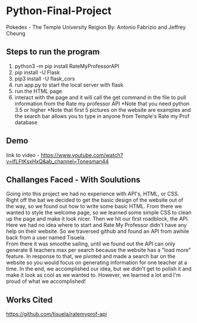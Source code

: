 # Python-Final-Project
Pokedex - The Temple University Reigion
By: Antonio Fabrizio and Jeffrey Cheung

## Steps to run the program
1. python3 -m pip install RateMyProfessorAPI
2. pip install -U Flask
3. pip3 install -U flask_cors
4. run app.py to start the local server with flask
5. run the HTML page
6. interact with the page and it will call the get command in the file to pull information from the Rate my professor API
*Note that you need python 3.5 or higher
*Note that first 5 pictures on the website are examples and the search bar allows you to type in anyone from Temple's Rate my Prof database

## Demo
link to video - https://www.youtube.com/watch?v=IfLFtKsxHxQ&ab_channel=Tonesman44

## Challanges Faced - With Soulutions
Going into this project we had no experience with API's, HTML, or CSS. 
Right off the bat we decided to get the basic design of the website out of the way, so we found out how to write some basic HTML.
From there we wanted to style the welcome page, so we learned some simple CSS to clean up the page and make it look nicer.
Then we hit our first roadblock, the API.
Here we had no idea where to start and Rate My Professor didn't have any help on their website.
So we traversed github and found an API from awhile back from a user named Tisuela.  
From there it was smoothe sailing, until we found out the API can only generate 8 teachers max per search because the website has a "load more" feature.
In response to that, we pivoted and made a search bar on the website so you would focus on generating information for one teacher at a time.
In the end, we accomplished our idea, but we didn't get to polish it and make it look as cool as we wanted to. However, we learned a lot and I'm proud of what we accomplished!

## Works Cited
https://github.com/tisuela/ratemyprof-api
